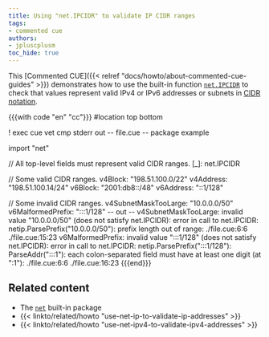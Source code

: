```yaml
---
title: Using "net.IPCIDR" to validate IP CIDR ranges
tags:
- commented cue
authors:
- jpluscplusm
toc_hide: true
---
```


This [Commented CUE]({{< relref "docs/howto/about-commented-cue-guides" >}})
demonstrates how to use the built-in function
[`net.IPCIDR`](https://pkg.go.dev/cuelang.org/go/pkg/net#IPCIDR)
to check that values represent valid IPv4 or IPv6 addresses or subnets in
[CIDR notation](https://en.wikipedia.org/wiki/Classless_Inter-Domain_Routing#CIDR_notation).

{{{with code "en" "cc"}}}
#location top bottom

! exec cue vet 
cmp stderr out
-- file.cue --
package example

import "net"

// All top-level fields must represent valid CIDR ranges.
[_]: net.IPCIDR

// Some valid CIDR ranges.
v4Block:   "198.51.100.0/22"
v4Address: "198.51.100.14/24"
v6Block:   "2001:db8::/48"
v6Address: "::1/128"

// Some invalid CIDR ranges.
v4SubnetMaskTooLarge: "10.0.0.0/50"
v6MalformedPrefix:    ":::1/128"
-- out --
v4SubnetMaskTooLarge: invalid value "10.0.0.0/50" (does not satisfy net.IPCIDR): error in call to net.IPCIDR: netip.ParsePrefix("10.0.0.0/50"): prefix length out of range:
    ./file.cue:6:6
    ./file.cue:15:23
v6MalformedPrefix: invalid value ":::1/128" (does not satisfy net.IPCIDR): error in call to net.IPCIDR: netip.ParsePrefix(":::1/128"): ParseAddr(":::1"): each colon-separated field must have at least one digit (at ":1"):
    ./file.cue:6:6
    ./file.cue:16:23
{{{end}}}

## Related content

- The [`net`](https://pkg.go.dev/cuelang.org/go/pkg/net) built-in package
- {{< linkto/related/howto "use-net-ip-to-validate-ip-addresses" >}}
- {{< linkto/related/howto "use-net-ipv4-to-validate-ipv4-addresses" >}}
